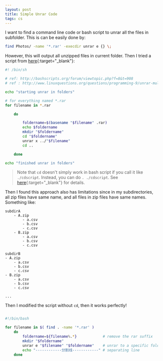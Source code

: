 ```yaml
---
layout: post
title: Simple Unrar Code
tags: cs
---
```


I want to find a command line code or bash script to unrar all the files in subfolder. This is can be easily done by:

```bash
find Photos/ -name '*.rar' -execdir unrar e {} \;
```

However, this will output all unzipped files in current folder. Then I tried a script from [here](https://gist.github.com/binarynonsense/d6360e918d21c84107b2){:target="_blank"}:

```bash
#! /bin/sh

# ref: http://bashscripts.org/forum/viewtopic.php?f=8&t=908
# ref : http://www.linuxquestions.org/questions/programming-9/unrar-multiple-files-into-seprated-directory-base-on-their-name-927127/

echo "starting unrar in folders"

# for everything named *.rar
for filename in *.rar

    do

        foldername=$(basename "$filename" .rar)
        echo $foldername
        mkdir "$foldername"
        cd "$foldername"
        unrar x ../"$filename"
        cd ..

    done

echo "finished unrar in folders"
```

> Note that `cd` doesn't simply work in bash script if you call it like `./cdscript`. Instead, you can do `. ./cdscript`. See [here](https://unix.stackexchange.com/questions/27139/script-to-change-current-directory-cd-pwd){:target="_blank"} for details.

Then I found this approach also has limitations since in my subdirectories, all zip files have same name, and all files in zip files have same names. Something like:

```
subdirA
    - A.zip
        - a.csv
        - b.csv
        - c.csv
    - B.zip
        - a.csv
        - b.csv
        - c.csv

subdirB
- A.zip
    - a.csv
    - b.csv
    - c.csv
- B.zip
    - a.csv
    - b.csv
    - c.csv

...
```

Then I modified the script without `cd`, then it works perfectly!

```bash

#!/bin/bash

for filename in $( find . -name '*.rar' )
    do
        foldername=${filename%.*}            # remove the rar suffix
        mkdir "$foldername"
        unrar e "$filename" "$foldername"    # unrar to a specific folder
        echo "------------分割线------------" # separating line
    done

```
